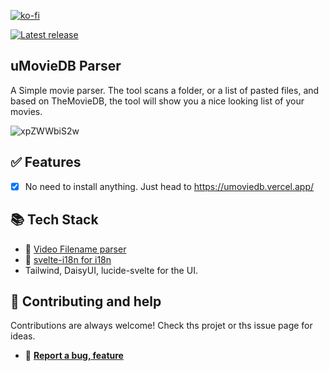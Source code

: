 

[![ko-fi](https://ko-fi.com/img/githubbutton_sm.svg)](https://ko-fi.com/B0B2KV8WP)


  <a href="https://github.com/abdelkader/vCardEditor/releases/latest/download/vCardEditor.exe"><img src="https://camo.githubusercontent.com/d83fa798b621f1e112646fcc4aa74fff1ff6a8b22f5fc1da5ed8f79ddb4a51cb/68747470733a2f2f62616467656e2e6e65742f6769746875622f72656c656173652f4e61657265656e2f5374726170646f776e2e6a73" alt="Latest release" data-canonical-src="https://badgen.net/github/release/Naereen/Strapdown.js" style="max-width: 100%;"></a>




## uMovieDB Parser
A Simple movie parser. The tool scans a folder, or a list of pasted files, and based on TheMovieDB, the tool will show you a nice looking list of your movies.

![xpZWWbiS2w](https://github.com/user-attachments/assets/b658b4e1-c6da-40cb-8d53-ac094bc13e78)



## ✅ Features
- [x] No need to install anything. Just head to https://umoviedb.vercel.app/


## 📚 Tech Stack

 - 🧰 [Video Filename parser](https://www.npmjs.com/package/@ctrl/video-filename-parser)
 - 📖 [svelte-i18n for i18n](https://github.com/kaisermann/svelte-i18n)
 - Tailwind, DaisyUI, lucide-svelte for the UI.
 


## 👷 Contributing and help
Contributions are always welcome! Check ths projet or ths issue page for ideas.
- 📝 [**Report a bug, feature**](https://github.com/abdelkader/uMovieDB/issues)

